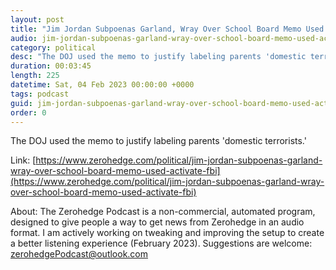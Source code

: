 ```yaml
---
layout: post
title: "Jim Jordan Subpoenas Garland, Wray Over School Board Memo Used Against 'Domestic Terrorist' Parents"
audio: jim-jordan-subpoenas-garland-wray-over-school-board-memo-used-activate-fbi-1
category: political
desc: "The DOJ used the memo to justify labeling parents 'domestic terrorists.'"
duration: 00:03:45
length: 225
datetime: Sat, 04 Feb 2023 00:00:00 +0000
tags: podcast
guid: jim-jordan-subpoenas-garland-wray-over-school-board-memo-used-activate-fbi-0
order: 0
---
```

The DOJ used the memo to justify labeling parents 'domestic terrorists.'

Link: [https://www.zerohedge.com/political/jim-jordan-subpoenas-garland-wray-over-school-board-memo-used-activate-fbi](https://www.zerohedge.com/political/jim-jordan-subpoenas-garland-wray-over-school-board-memo-used-activate-fbi)

About: The Zerohedge Podcast is a non-commercial, automated program, designed to give people a way to get news from Zerohedge in an audio format.  I am actively working on tweaking and improving the setup to create a better listening experience (February 2023).  Suggestions are welcome: [zerohedgePodcast@outlook.com](mailto:zerohedgePodcast@outlook.com)